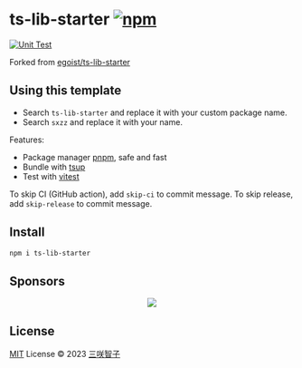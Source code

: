 # ts-lib-starter [![npm](https://img.shields.io/npm/v/ts-lib-starter.svg)](https://npmjs.com/package/ts-lib-starter)

[![Unit Test](https://github.com/sxzz/ts-lib-starter/actions/workflows/unit-test.yml/badge.svg)](https://github.com/sxzz/ts-lib-starter/actions/workflows/unit-test.yml)

<!-- Remove belows -->

Forked from [egoist/ts-lib-starter](https://github.com/egoist/ts-lib-starter)

## Using this template

- Search `ts-lib-starter` and replace it with your custom package name.
- Search `sxzz` and replace it with your name.

Features:

- Package manager [pnpm](https://pnpm.js.org/), safe and fast
- Bundle with [tsup](https://github.com/egoist/tsup)
- Test with [vitest](https://vitest.dev)

To skip CI (GitHub action), add `skip-ci` to commit message. To skip release, add `skip-release` to commit message.

<!-- Remove aboves -->

## Install

```bash
npm i ts-lib-starter
```

## Sponsors

<p align="center">
  <a href="https://cdn.jsdelivr.net/gh/sxzz/sponsors/sponsors.svg">
    <img src='https://cdn.jsdelivr.net/gh/sxzz/sponsors/sponsors.svg'/>
  </a>
</p>

## License

[MIT](./LICENSE) License © 2023 [三咲智子](https://github.com/sxzz)
